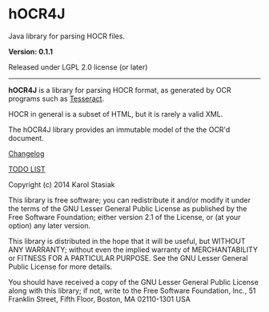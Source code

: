 hOCR4J
=====

Java library for parsing HOCR files.

**Version: 0.1.1**

Released under LGPL 2.0 license (or later)

---

**hOCR4J** is a library for parsing HOCR format, as generated by OCR programs such as [Tesseract](http://code.google.com/p/tesseract-ocr/).

HOCR in general is a subset of HTML, but it is rarely a valid XML.

The hOCR4J library provides an immutable model of the the OCR'd document.

[Changelog](doc/CHANGELOG.md)

[TODO LIST](doc/TODO.md)

Copyright (c) 2014 Karol Stasiak

This library is free software; you can redistribute it and/or
modify it under the terms of the GNU Lesser General Public
License as published by the Free Software Foundation; either
version 2.1 of the License, or (at your option) any later version.

This library is distributed in the hope that it will be useful,
but WITHOUT ANY WARRANTY; without even the implied warranty of
MERCHANTABILITY or FITNESS FOR A PARTICULAR PURPOSE.  See the GNU
Lesser General Public License for more details.

You should have received a copy of the GNU Lesser General Public
License along with this library; if not, write to the Free Software
Foundation, Inc., 51 Franklin Street, Fifth Floor, Boston, MA  02110-1301  USA